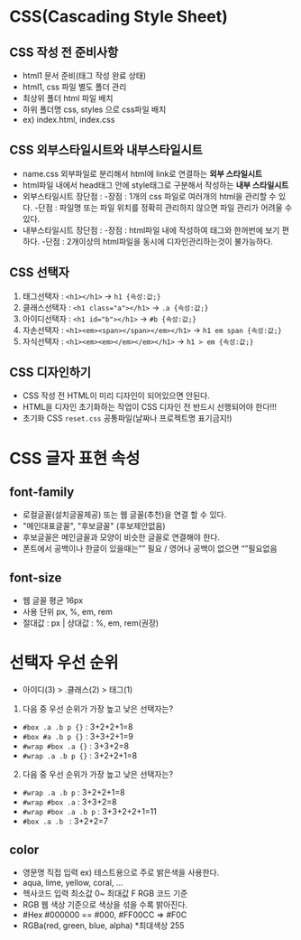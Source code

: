 # CSS(Cascading Style Sheet)
## CSS 작성 전 준비사항
* html1 문서 준비(태그 작성 완료 상태)
* html1, css 파일 별도 폴더 관리
* 최상위 폴더 html 파일 배치
* 하위 폴더명 css, styles 으로 css파일 배치
* ex) index.html, index.css
## CSS 외부스타일시트와 내부스타일시트
* name.css 외부파일로 분리해서 html에 link로 연결하는 **외부 스타일시트**
* html파일 내에서 head태그 안에 style태그로 구분해서 작성하는 **내부 스타일시트**
* 외부스타일시트 장단점 :
-장점 : 1개의 css 파일로 여러개의 html을 관리할 수 있다.
-단점 : 파일명 또는 파일 위치를 정확히 관리하지 않으면 파일 관리가 어려울 수 있다. 
* 내부스타일시트 장단점 :
-장점 : html파일 내에 작성하여 태그와 한꺼번에 보기 편하다.
-단점 : 2개이상의 html파일을 동시에 디자인관리하는것이 불가능하다.
## CSS 선택자
1. 태그선택자 : `<h1></h1>` -> `h1 {속성:값;}`
2. 클래스선택자 : `<h1 class="a"></h1>` -> `.a {속성:값;}`
3. 아이디선택자 : `<h1 id="b"></h1>` -> `#b {속성:값;}`
4. 자손선택자 : `<h1><em><span></span></em></h1>` -> `h1 em span {속성:값;}`
5. 자식선택자 : `<h1><em><em></em></em></h1>` -> `h1 > em {속성:값;}`
## CSS 디자인하기
* CSS 작성 전 HTML이 미리 디자인이 되어있으면 안된다.
* HTML을 디자인 초기화하는 작업이 CSS 디자인 전 반드시 선행되어야 한다!!!
* 초기화 CSS `reset.css` 공통파일(날짜나 프로젝트명 표기금지!)
# CSS 글자 표현 속성
## font-family
* 로컬글꼴(설치글꼴제공) 또는 웹 글꼴(추천)을 연결 할 수 있다.
* "메인대표글꼴", "후보글꼴" (후보제안없음)
* 후보글꼴은 메인글꼴과 모양이 비슷한 글꼴로 연결해야 한다.
* 폰트에서 공백이나 한글이 있을때는”” 필요 / 영어나 공백이 없으면 “”필요없음
## font-size
* 웹 글꼴 평균 16px
* 사용 단위 px, %, em, rem
* 절대값 : px | 상대값 : %, em, rem(권장)
# 선택자 우선 순위
* 아이디(3) > .클래스(2) > 태그(1)
1. 다음 중 우선 순위가 가장 높고 낮은 선택자는?
* `#box .a .b p {}` : 3+2+2+1=8
* `#box #a .b p {}` : 3+3+2+1=9
* `#wrap #box .a {}` : 3+3+2=8
* `#wrap .a .b p {}` : 3+2+2+1=8
2. 다음 중 우선 순위가 가장 높고 낮은 선택자는?
* `#wrap .a .b p` : 3+2+2+1=8
* `#wrap #box .a` : 3+3+2=8
* `#wrap #box .a .b p` : 3+3+2+2+1=11
* `#box .a .b ` : 3+2+2=7
## color
* 영문명 직접 입력 ex) 테스트용으로 주로 밝은색을 사용한다.
* aqua, lime, yellow, coral, ...
* 헥사코드 입력 최소값 0~ 최대값 F RGB 코드 기준
* RGB 웹 색상 기준으로 색상을 섞을 수록 밝아진다.
* #Hex #000000 == #000, #FF00CC => #F0C
* RGBa(red, green, blue, alpha) *최대색상 255